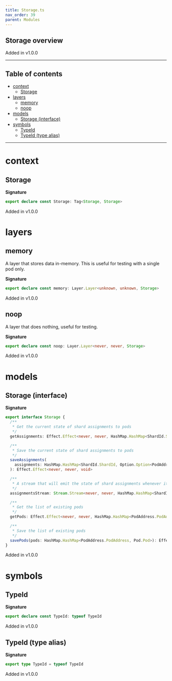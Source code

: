 ```yaml
---
title: Storage.ts
nav_order: 39
parent: Modules
---
```


## Storage overview

Added in v1.0.0

---

<h2 class="text-delta">Table of contents</h2>

- [context](#context)
  - [Storage](#storage)
- [layers](#layers)
  - [memory](#memory)
  - [noop](#noop)
- [models](#models)
  - [Storage (interface)](#storage-interface)
- [symbols](#symbols)
  - [TypeId](#typeid)
  - [TypeId (type alias)](#typeid-type-alias)

---

# context

## Storage

**Signature**

```ts
export declare const Storage: Tag<Storage, Storage>
```

Added in v1.0.0

# layers

## memory

A layer that stores data in-memory.
This is useful for testing with a single pod only.

**Signature**

```ts
export declare const memory: Layer.Layer<unknown, unknown, Storage>
```

Added in v1.0.0

## noop

A layer that does nothing, useful for testing.

**Signature**

```ts
export declare const noop: Layer.Layer<never, never, Storage>
```

Added in v1.0.0

# models

## Storage (interface)

**Signature**

```ts
export interface Storage {
  /**
   * Get the current state of shard assignments to pods
   */
  getAssignments: Effect.Effect<never, never, HashMap.HashMap<ShardId.ShardId, Option.Option<PodAddress.PodAddress>>>

  /**
   * Save the current state of shard assignments to pods
   */
  saveAssignments(
    assignments: HashMap.HashMap<ShardId.ShardId, Option.Option<PodAddress.PodAddress>>
  ): Effect.Effect<never, never, void>

  /**
   * A stream that will emit the state of shard assignments whenever it changes
   */
  assignmentsStream: Stream.Stream<never, never, HashMap.HashMap<ShardId.ShardId, Option.Option<PodAddress.PodAddress>>>

  /**
   * Get the list of existing pods
   */
  getPods: Effect.Effect<never, never, HashMap.HashMap<PodAddress.PodAddress, Pod.Pod>>

  /**
   * Save the list of existing pods
   */
  savePods(pods: HashMap.HashMap<PodAddress.PodAddress, Pod.Pod>): Effect.Effect<never, never, void>
}
```

Added in v1.0.0

# symbols

## TypeId

**Signature**

```ts
export declare const TypeId: typeof TypeId
```

Added in v1.0.0

## TypeId (type alias)

**Signature**

```ts
export type TypeId = typeof TypeId
```

Added in v1.0.0
